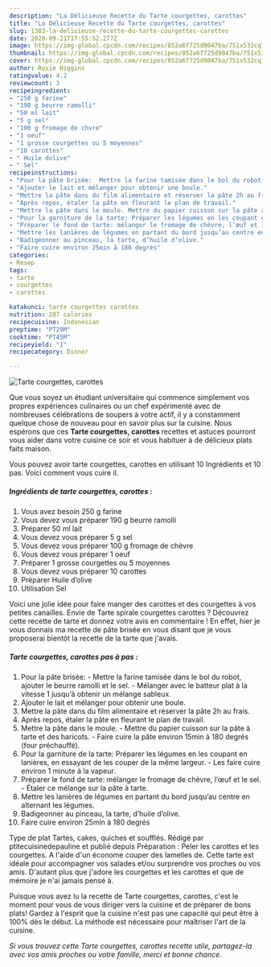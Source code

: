 ```yaml
---
description: "La Délicieuse Recette du Tarte courgettes, carottes"
title: "La Délicieuse Recette du Tarte courgettes, carottes"
slug: 1383-la-delicieuse-recette-du-tarte-courgettes-carottes
date: 2020-09-21T17:55:52.277Z
image: https://img-global.cpcdn.com/recipes/852a6f725d9047ba/751x532cq70/tarte-courgettes-carottes-photo-principale-de-la-recette.jpg
thumbnail: https://img-global.cpcdn.com/recipes/852a6f725d9047ba/751x532cq70/tarte-courgettes-carottes-photo-principale-de-la-recette.jpg
cover: https://img-global.cpcdn.com/recipes/852a6f725d9047ba/751x532cq70/tarte-courgettes-carottes-photo-principale-de-la-recette.jpg
author: Rosie Higgins
ratingvalue: 4.2
reviewcount: 3
recipeingredient:
- "250 g farine"
- "190 g beurre ramolli"
- "50 ml lait"
- "5 g sel"
- "100 g fromage de chvre"
- "1 oeuf"
- "1 grosse courgettes ou 5 moyennes"
- "10 carottes"
- " Huile dolive"
- " Sel"
recipeinstructions:
- "Pour la pâte brisée:  Mettre la farine tamisée dans le bol du robot, ajouter le beurre ramolli et le sel. Mélanger avec le batteur plat à la vitesse 1 jusqu’à obtenir un mélange sableux."
- "Ajouter le lait et mélanger pour obtenir une boule."
- "Mettre la pâte dans du film alimentaire et réserver la pâte 2h au frais."
- "Après repos, étaler la pâte en fleurant le plan de travail."
- "Mettre la pâte dans le moule. Mettre du papier cuisson sur la pâte à tarte et des haricots. Faire cuire la pâte environ 15min à 180 degrés (four préchauffé)."
- "Pour la garniture de la tarte: Préparer les légumes en les coupant en lanières, en essayant de les couper de la même largeur. Les faire cuire environ 1 minute à la vapeur."
- "Préparer le fond de tarte: mélanger le fromage de chèvre, l’œuf et le sel. Étaler ce mélange sur la pâte à tarte."
- "Mettre les lanières de légumes en partant du bord jusqu’au centre en alternant les légumes."
- "Badigeonner au pinceau, la tarte, d’huile d’olive."
- "Faire cuire environ 25min à 180 degrés"
categories:
- Resep
tags:
- tarte
- courgettes
- carottes

katakunci: tarte courgettes carottes 
nutrition: 287 calories
recipecuisine: Indonesian
preptime: "PT29M"
cooktime: "PT45M"
recipeyield: "1"
recipecategory: Dinner

---
```



![Tarte courgettes, carottes](https://img-global.cpcdn.com/recipes/852a6f725d9047ba/751x532cq70/tarte-courgettes-carottes-photo-principale-de-la-recette.jpg)

Que vous soyez un étudiant universitaire qui commence simplement vos propres expériences culinaires ou un chef expérimenté avec de nombreuses célébrations de soupers à votre actif, il y a constamment quelque chose de nouveau pour en savoir plus sur la cuisine. Nous espérons que ces <strong> Tarte courgettes, carottes </strong> recettes et astuces pourront vous aider dans votre cuisine ce soir et vous habituer à de délicieux plats faits maison.

<!--inarticleads1-->

Vous pouvez avoir tarte courgettes, carottes en utilisant 10 Ingrédients et 10 pas. Voici comment vous cuire il.

##### Ingrédients de tarte courgettes, carottes :

1. Vous avez besoin 250 g farine
1. Vous devez vous préparer 190 g beurre ramolli
1. Préparer 50 ml lait
1. Vous devez vous préparer 5 g sel
1. Vous devez vous préparer 100 g fromage de chèvre
1. Vous devez vous préparer 1 oeuf
1. Préparer 1 grosse courgettes ou 5 moyennes
1. Vous devez vous préparer 10 carottes
1. Préparer  Huile d’olive
1. Utilisation  Sel


Voici une jolie idée pour faire manger des carottes et des courgettes à vos petites canailles. Envie de Tarte spirale courgettes carottes ? Découvrez cette recette de tarte et donnez votre avis en commentaire ! En effet, hier je vous donnais ma recette de pâte brisée en vous disant que je vous proposerai bientôt la recette de la tarte que j&#39;avais. 

<!--inarticleads2-->

##### Tarte courgettes, carottes pas à pas :

1. Pour la pâte brisée:  - Mettre la farine tamisée dans le bol du robot, ajouter le beurre ramolli et le sel. - Mélanger avec le batteur plat à la vitesse 1 jusqu’à obtenir un mélange sableux.
1. Ajouter le lait et mélanger pour obtenir une boule.
1. Mettre la pâte dans du film alimentaire et réserver la pâte 2h au frais.
1. Après repos, étaler la pâte en fleurant le plan de travail.
1. Mettre la pâte dans le moule. - Mettre du papier cuisson sur la pâte à tarte et des haricots. - Faire cuire la pâte environ 15min à 180 degrés (four préchauffé).
1. Pour la garniture de la tarte: Préparer les légumes en les coupant en lanières, en essayant de les couper de la même largeur. - Les faire cuire environ 1 minute à la vapeur.
1. Préparer le fond de tarte: mélanger le fromage de chèvre, l’œuf et le sel. - Étaler ce mélange sur la pâte à tarte.
1. Mettre les lanières de légumes en partant du bord jusqu’au centre en alternant les légumes.
1. Badigeonner au pinceau, la tarte, d’huile d’olive.
1. Faire cuire environ 25min à 180 degrés


Type de plat Tartes, cakes, quiches et soufflés. Rédigé par ptitecuisinedepauline et publié depuis Préparation : Peler les carottes et les courgettes. A l&#39;aide d&#39;un économe couper des lamelles de. Cette tarte est idéale pour accompagner vos salades et/ou surprendre vos proches ou vos amis. D&#39;autant plus que j&#39;adore les courgettes et les carottes et que de mémoire je n&#39;ai jamais pensé à. 

<!--inarticleads1-->

<p>
Puisque vous avez lu la recette de Tarte courgettes, carottes, c'est le moment pour vous de vous diriger vers la cuisine et de préparer de bons plats! Gardez à l'esprit que la cuisine n'est pas une capacité qui peut être à 100% dès le début. La méthode est nécessaire pour maîtriser l'art de la cuisine.
</p>

<p>
<i>Si vous trouvez cette Tarte courgettes, carottes recette utile, partagez-la avec vos amis proches ou votre famille, merci et bonne chance.</i>
</p>
